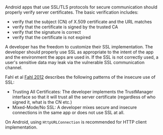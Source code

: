 
Android apps that use SSL/TLS protocols for secure communication should
properly verify server certificates. The basic verification includes:

- verify that the subject (CN) of X.509 certificate and the URL
  matches
- verify that the certificate is signed by the trusted CA
- verify that the signature is correct
- verify that the certificate is not expired

A developer has the freedom to customize their SSL implementation. The
developer should properly use SSL as appropriate to the intent of the
app and the environment the apps are used in. If the SSL is not
correctly used, a user's sensitive data may leak via the vulnerable SSL
communication channel.

Fahl et al [Fahl
2012](https://wiki.sei.cmu.edu/confluence/display/java/Rule+AA.+References#RuleAA.References-Fahl2012)
describes the following patterns of the insecure use of SSL:

- Trusting All Certificates: The developer implements the
  TrustManager interface so that it will trust all the server
  certificate (regardless of who signed it, what is the CN etc.)
- Mixed-Mode/No SSL: A developer mixes secure and insecure
  connections in the same app or does not use SSL at all.

On Android, using `HttpURLConnection` is recommended for HTTP client
implementation.
